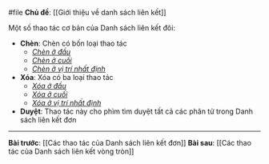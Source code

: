 #file **Chủ đề**: [[Giới thiệu về danh sách liên kết]]

Một số thao tác cơ bản của Danh sách liên kết đôi:
- **Chèn**: Chèn có bốn loại thao tác
	- <i><u>Chèn ở đầu</u></i>
	- <i><u>Chèn ở cuối</u></i>
	- <i><u>Chèn ở vị trí nhất định</u></i>
- **Xóa**: Xóa có ba loại thao tác
	- <i><u>Xóa ở đầu</u></i>
	- <i><u>Xóa ở cuối</u></i>
	- <i><u>Xóa ở vị trí nhất định</u></i>
- **Duyệt**: Thao tác này cho phìm tìm duyệt tất cả các phân tử trong Danh sách liên kết đơn

---
**Bài trước**: [[Các thao tác của Danh sách liên kết đơn]]
**Bài sau**: [[Các thao tác của Danh sách liên kết vòng tròn]]